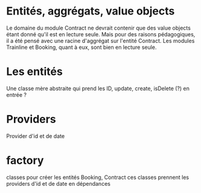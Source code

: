 # Entités, aggrégats, value objects

Le domaine du module Contract ne devrait contenir que des value objects étant donné qu'il est en lecture seule.
Mais pour des raisons pédagogiques, il a été pensé avec une racine d'aggrégat sur l'entité Contract.
Les modules Trainline et Booking, quant à eux, sont bien en lecture seule.

# Les entités

Une classe mère abstraite qui prend les ID, update, create, isDelete (?) en entrée ?

# Providers

Provider d'id et de date

# factory

classes pour créer les entités Booking, Contract
ces classes prennent les providers d'id et de date en dépendances

